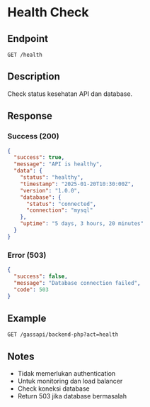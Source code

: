 # Health Check

## Endpoint
`GET /health`

## Description
Check status kesehatan API dan database.

## Response
### Success (200)
```json
{
  "success": true,
  "message": "API is healthy",
  "data": {
    "status": "healthy",
    "timestamp": "2025-01-20T10:30:00Z",
    "version": "1.0.0",
    "database": {
      "status": "connected",
      "connection": "mysql"
    },
    "uptime": "5 days, 3 hours, 20 minutes"
  }
}
```

### Error (503)
```json
{
  "success": false,
  "message": "Database connection failed",
  "code": 503
}
```

## Example
```
GET /gassapi/backend-php?act=health
```

## Notes
- Tidak memerlukan authentication
- Untuk monitoring dan load balancer
- Check koneksi database
- Return 503 jika database bermasalah